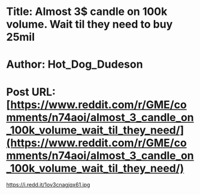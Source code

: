 # Title: Almost 3$ candle on 100k volume. Wait til they need to buy 25mil
# Author: Hot_Dog_Dudeson
# Post URL: [https://www.reddit.com/r/GME/comments/n74aoi/almost_3_candle_on_100k_volume_wait_til_they_need/](https://www.reddit.com/r/GME/comments/n74aoi/almost_3_candle_on_100k_volume_wait_til_they_need/)


https://i.redd.it/1ov3cnagjqx61.jpg